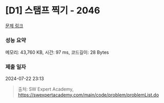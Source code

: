 # [D1] 스탬프 찍기 - 2046 

[문제 링크](https://swexpertacademy.com/main/code/problem/problemDetail.do?contestProbId=AV5QKdT6AyYDFAUq) 

### 성능 요약

메모리: 43,760 KB, 시간: 97 ms, 코드길이: 28 Bytes

### 제출 일자

2024-07-22 23:13



> 출처: SW Expert Academy, https://swexpertacademy.com/main/code/problem/problemList.do
